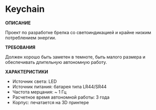 Keychain
========

**ОПИСАНИЕ**

Проект по разработке брелка со светоиндикацией и крайне низким потреблением энергии.

**ТРЕБОВАНИЯ**

Должен хорошо быть заметен в темноте, быть малого размера и обеспечивать длительную автономную работу.

**ХАРАКТЕРИСТИКИ**

* Источник света: LED
* Источник питания: батарея типа LR44/SR44
* Частота мерцания: ~ 1 Гц
* Расчетное время автономной работы: 3 года
* Корпус: печатается на 3D принтере

